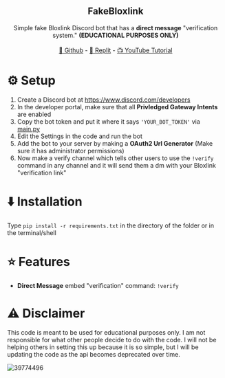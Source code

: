   <h2 align="center">FakeBloxlink</h2>
  <p align="center">
    Simple fake Bloxlink Discord bot that has a <b>direct message</b> "verification system." <b>(EDUCATIONAL PURPOSES ONLY)</b>
    <br />
    <br />
    <a href="https://github.com/Severitylol/FakeBloxlink.git" target="_blank">👀 Github</a>
    -
    <a href="https://replit.com/@severitylol16/FakeBloxlink" target="_blank">🤖 Replit</a>
    -
    <a href="https://rentry.co/osv7u" target="_blank">📺 YouTube Tutorial</a>
  </p>
</div>

# ⚙️ Setup

1. Create a Discord bot at https://www.discord.com/developers
2. In the developer portal, make sure that all **Privledged Gateway Intents** are enabled
3. Copy the bot token and put it where it says `'YOUR_BOT_TOKEN'` via [main.py](https://github.com/Severitylol/FakeBloxlink/blob/main/main.py)
4. Edit the Settings in the code and run the bot
5. Add the bot to your server by making a **OAuth2 Url Generator** (Make sure it has administrator permissions)
6. Now make a verify channel which tells other users to use the `!verify` command in any channel and it will send them a dm with your Bloxlink "verification link"

# ⬇️ Installation
Type ```pip install -r requirements.txt``` in the directory of the folder or in the terminal/shell

# ⭐ Features

- **Direct Message** embed "verification" command: `!verify`

# ⚠️ Disclaimer
This code is meant to be used for educational purposes only. I am not responsible for what other people decide to do with the code. I will not be helping others in setting this up because it is so simple, but I will be updating the code as the api becomes deprecated over time.

![39774496](https://github.com/Severitylol/FakeBloxlink/assets/146803465/f356ed6d-3be2-4a8e-8dc8-c4508820ec6a)
